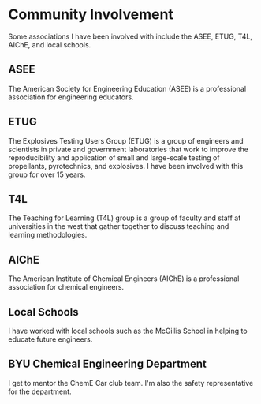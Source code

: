 # Community Involvement
Some associations I have been involved with include the ASEE, ETUG, T4L, AIChE, and local schools.

## ASEE
The American Society for Engineering Education (ASEE) is a professional association for engineering educators. 

## ETUG
The Explosives Testing Users Group (ETUG) is a group of engineers and scientists in private and government laboratories that work to improve the reproducibility and application of small and large-scale testing of propellants, pyrotechnics, and explosives. I have been involved with this group for over 15 years. 

## T4L
The Teaching for Learning (T4L) group is a group of faculty and staff at universities in the west that gather together to discuss teaching and learning methodologies.

## AIChE
The American Institute of Chemical Engineers (AIChE) is a professional association for chemical engineers.

## Local Schools
I have worked with local schools such as the McGillis School in helping to educate future engineers.

## BYU Chemical Engineering Department
I get to mentor the ChemE Car club team. I'm also the safety representative for the department.
